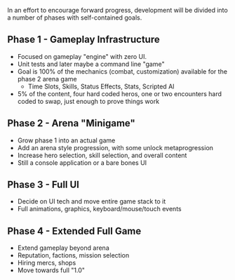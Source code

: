 In an effort to encourage forward progress, development will be divided into a number of phases with self-contained goals.

## Phase 1 - Gameplay Infrastructure 

- Focused on gameplay "engine" with zero UI.
- Unit tests and later maybe a command line "game"
- Goal is 100% of the mechanics (combat, customization) available for the phase 2 arena game
  - Time Slots, Skills, Status Effects, Stats, Scripted AI
- 5% of the content, four hard coded heros, one or two encounters hard coded to swap, just enough to prove things work

## Phase 2 - Arena "Minigame"

- Grow phase 1 into an actual game
- Add an arena style progression, with some unlock metaprogression
- Increase hero selection, skill selection, and overall content
- Still a console application or a bare bones UI

## Phase 3 - Full UI

- Decide on UI tech and move entire game stack to it
- Full animations, graphics, keyboard/mouse/touch events

## Phase 4 - Extended Full Game

- Extend gameplay beyond arena
- Reputation, factions, mission selection
- Hiring mercs, shops
- Move towards full "1.0"
